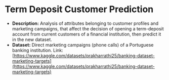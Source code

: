 # Term Deposit Customer Prediction
* **Description:** Analysis of attributes belonging to customer profiles and marketing campaigns, that affect the decision of opening a term-deposit account from current customers of a financial institution, then predict it in the new dataset.
* **Dataset:** Direct marketing campaigns (phone calls) of a Portuguese banking institution. Link: [https://www.kaggle.com/datasets/prakharrathi25/banking-dataset-marketing-targets](https://www.kaggle.com/datasets/prakharrathi25/banking-dataset-marketing-targets)
